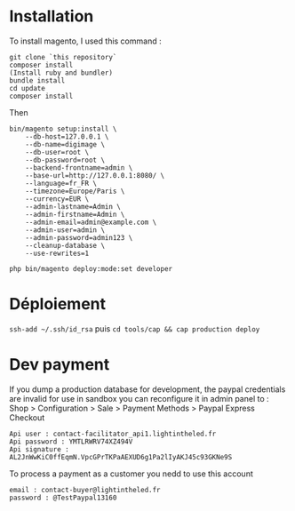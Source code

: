 # Installation
To install magento, I used this command :
```
git clone `this repository`
composer install
(Install ruby and bundler)
bundle install
cd update
composer install
```
Then
```
bin/magento setup:install \
    --db-host=127.0.0.1 \
    --db-name=digimage \
    --db-user=root \
    --db-password=root \
    --backend-frontname=admin \
    --base-url=http://127.0.0.1:8080/ \
    --language=fr_FR \
    --timezone=Europe/Paris \
    --currency=EUR \
    --admin-lastname=Admin \
    --admin-firstname=Admin \
    --admin-email=admin@example.com \
    --admin-user=admin \
    --admin-password=admin123 \
    --cleanup-database \
    --use-rewrites=1
```
`php bin/magento deploy:mode:set developer`
# Déploiement
`ssh-add ~/.ssh/id_rsa`
puis
`cd tools/cap && cap production deploy`

# Dev payment
If you dump a production database for development, the paypal credentials are invalid for use in sandbox
you can reconfigure it in admin panel to :
Shop > Configuration > Sale > Payment Methods > Paypal Express Checkout

```
Api user : contact-facilitator_api1.lightintheled.fr
Api password : YMTLRWRV74XZ494V
Api signature : AL2JnWwKiC0ffEqmN.VpcGPrTKPaAEXUD6g1Pa2lIyAKJ45c93GKNe9S
```

To process a payment as a customer you nedd to use this account
```
email : contact-buyer@lightintheled.fr
password : @TestPaypal13160
```

